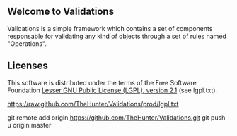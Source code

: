 <h2 id="welcometoValidations">Welcome to Validations</h2>

<p>Validations is a simple framework which contains a set of components responsable
for validating any kind of objects through a set of rules named "Operations".</p>


<h2 id="licenses">Licenses</h2>

<p>This software is distributed under the terms of the Free Software Foundation <a href="http://www.gnu.org/licenses/lgpl-2.1-standalone.html">Lesser GNU Public License (LGPL), version 2.1</a> (see lgpl.txt).</p>

https://raw.github.com/TheHunter/Validations/prod/lgpl.txt



git remote add origin https://github.com/TheHunter/Validations.git
git push -u origin master